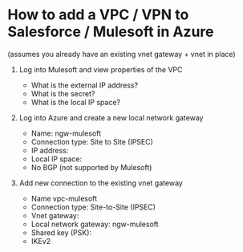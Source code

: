 # How to add a VPC / VPN to Salesforce / Mulesoft in Azure 

(assumes you already have an existing vnet gateway + vnet in place)

1. Log into Mulesoft and view properties of the VPC 
	- What is the external IP address? 
	- What is the secret?
	- What is the local IP space? 
	
2. Log into Azure and create a new local network gateway 
	- Name: ngw-mulesoft 
	- Connection type: Site to Site (IPSEC)
	- IP address: <Mulesoft external IP>
	- Local IP space: <Mulesoft local IP space>
	- No BGP (not supported by Mulesoft)

3. Add new connection to the existing vnet gateway 
	- Name vpc-mulesoft
	- Connection type: Site-to-Site (IPSEC)
	- Vnet gateway: <vnet gateway name>
	- Local network gateway: ngw-mulesoft 
	- Shared key (PSK): <Mulesoft secret>
	- IKEv2


